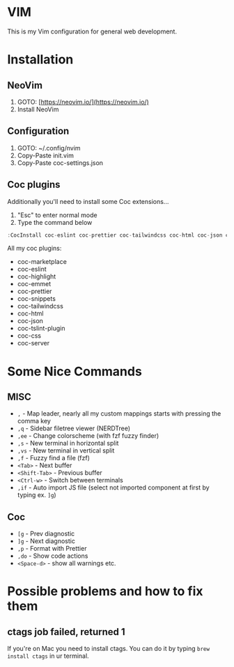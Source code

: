 # VIM

This is my Vim configuration for general web development.  

# Installation

## NeoVim

1. GOTO: [https://neovim.io/](https://neovim.io/)
2. Install NeoVim

## Configuration

1. GOTO: ~/.config/nvim
2. Copy-Paste init.vim
3. Copy-Paste coc-settings.json

## Coc plugins

Additionally you'll need to install some Coc extensions...

1. "Esc" to enter normal mode
2. Type the command below

```jsx
:CocInstall coc-eslint coc-prettier coc-tailwindcss coc-html coc-json coc-css coc-tsserver
```

All my coc plugins:
- coc-marketplace
- coc-eslint
- coc-highlight
- coc-emmet
- coc-prettier
- coc-snippets
- coc-tailwindcss
- coc-html
- coc-json
- coc-tslint-plugin
- coc-css
- coc-server

# Some Nice Commands

## MISC

- `,` - Map leader, nearly all my custom mappings starts with pressing the comma key
- `,q` - Sidebar filetree viewer (NERDTree)
- `,ee` - Change colorscheme (with fzf fuzzy finder)
- `,s` - New terminal in horizontal split
- `,vs` - New terminal in vertical split
- `,f` - Fuzzy find a file (fzf)
- `<Tab>` - Next buffer
- `<Shift-Tab>` - Previous buffer
- `<Ctrl-w>` - Switch between terminals
- `,if` - Auto import JS file (select not imported component at first by typing ex. `]g`)

## Coc

- `[g` - Prev diagnostic
- `]g` - Next diagnostic
- `,p` - Format with Prettier
- `,do` - Show code actions
- `<Space-d>` - show all warnings etc.

# Possible problems and how to fix them

## ctags job failed, returned 1
If you're on Mac you need to install ctags. You can do it by typing `brew install ctags` in ur terminal.
